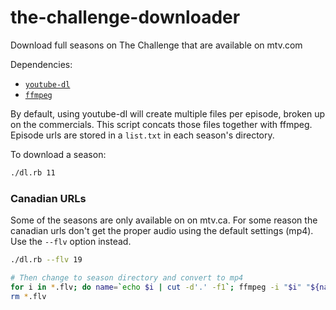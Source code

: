 # the-challenge-downloader
Download full seasons on The Challenge that are available on mtv.com

Dependencies:
- [`youtube-dl`](https://github.com/rg3/youtube-dl)
- [`ffmpeg`](https://github.com/FFmpeg/FFmpeg)

By default, using youtube-dl will create multiple files per episode, broken up on the commercials.  This script concats those files together with ffmpeg. Episode urls are stored in a `list.txt` in each season's directory.

To download a season:
``` bash
./dl.rb 11
```

### Canadian URLs
Some of the seasons are only available on on mtv.ca.  For some reason the canadian urls don't get the proper audio using the default settings (mp4).  Use the `--flv` option instead.
``` bash
./dl.rb --flv 19

# Then change to season directory and convert to mp4
for i in *.flv; do name=`echo $i | cut -d'.' -f1`; ffmpeg -i "$i" "${name}.mp4"; done;
rm *.flv
```
